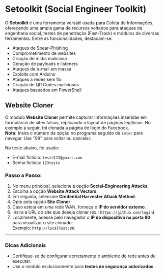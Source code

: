 # Setoolkit (Social Engineer Toolkit)

O **Setoolkit** é uma ferramenta versátil usada para Coleta de Informações, oferecendo uma ampla gama de recursos voltados para ataques de engenharia social, testes de penetração (Fast-Track) e módulos de diversas ferramentas. Entre as funcionalidades, destacam-se:
- Ataques de Spear-Phishing
- Comprometimento de websites
- Criação de mídia maliciosa
- Geração de payloads e listeners
- Ataques de e-mail em massa
- Exploits com Arduino
- Ataques a redes sem fio
- Criação de QR Codes maliciosos
- Ataques baseados em PowerShell  

## Website Cloner

O módulo **Website Cloner** permite capturar informações inseridas em formulários de sites falsos, replicando o layout de páginas legítimas. No exemplo a seguir, foi clonada a página de login do Facebook.  
**Nota:** Insira o número da opção no programa seguido de `Enter` para navegar. Use "99" para voltar ou cancelar.

No teste abaixo, foi usado:  
- E-mail fictício: `teste123@gmail.com`  
- Senha fictícia: `123teste`

### Passo a Passo:

1. No menu principal, selecione a opção **Social-Engineering Attacks**.
2. Escolha a opção **Website Attack Vectors**.
3. Em seguida, selecione **Credential Harvester Attack Method**.
4. Opte pela opção **Site Cloner**.
5. Caso esteja em uma rede WAN, forneça o **IP do servidor externo**.
6. Insira a URL do site que deseja clonar (ex.: `https://github.com/login`).
7. Localmente, acesse pelo navegador o **IP do dispositivo na porta 80** para visualizar o site clonado:  
   Exemplo: `http://localhost:80`.

---

### Dicas Adicionais
- Certifique-se de configurar corretamente o ambiente de rede antes de executar.
- Use o módulo exclusivamente para **testes de segurança autorizados**.


